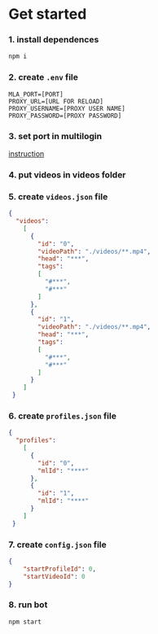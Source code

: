# Get started

### 1. install dependences
```bash
npm i
```

### 2. create `.env` file
```
MLA_PORT=[PORT]
PROXY_URL=[URL FOR RELOAD]
PROXY_USERNAME=[PROXY USER NAME]
PROXY_PASSWORD=[PROXY PASSWORD]
```

### 3. set port in multilogin
[instruction](http://docs.multilogin.com/l/en/article/el0fuhynnz-a-quick-guide-to-starting-browser-automation)

### 4. put videos in videos folder

### 5. create `videos.json` file
```json
{
  "videos": 
    [
      {
        "id": "0",
        "videoPath": "./videos/**.mp4",
        "head": "***",
        "tags": 
        [
          "#***",
          "#***"
        ]
      },
      {
        "id": "1",
        "videoPath": "./videos/**.mp4",
        "head": "***",
        "tags": 
        [
          "#***",
          "#***"
        ]
      }
    ]
 }
```

### 6. create `profiles.json` file
```json
{
  "profiles": 
    [
      {
        "id": "0",
        "mlId": "****"
      },
      {
        "id": "1",
        "mlId": "****"
      }
    ]
 }
```

### 7. create `config.json` file
```json
{
    "startProfileId": 0,
    "startVideoId": 0
}
```

### 8. run bot
```bash
npm start
```
